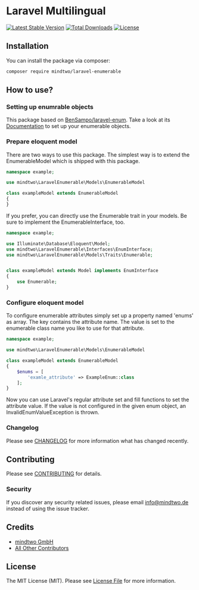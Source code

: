 # Laravel Multilingual
[![Latest Stable Version](https://poser.pugx.org/mindtwo/laravel-enumerable/v/stable)](https://packagist.org/packages/mindtwo/laravel-enumerable)
[![Total Downloads](https://poser.pugx.org/mindtwo/laravel-enumerable/downloads)](https://packagist.org/packages/mindtwo/laravel-enumerable)
[![License](https://poser.pugx.org/mindtwo/laravel-enumerable/license)](https://packagist.org/packages/mindtwo/laravel-enumerable)

## Installation

You can install the package via composer:

```bash
composer require mindtwo/laravel-enumerable
```

## How to use?

### Setting up enumrable objects

This package based on [BenSampo/laravel-enum](https://github.com/BenSampo/laravel-enum). 
Take a look at its [Documentation](https://sampo.co.uk/blog/using-enums-in-laravel) to set 
up your enumerable objects.

### Prepare eloquent model
There are two ways to use this package. The simplest way is to extend the 
EnumerableModel which is shipped with this package.

```php
namespace example;

use mindtwo\LaravelEnumerable\Models\EnumerableModel

class exampleModel extends EnumerableModel
{
}
```

If you prefer, you can directly use the Enumerable trait in your models. Be sure to
implement the EnumerableInterface, too.

```php
namespace example;

use Illuminate\Database\Eloquent\Model;
use mindtwo\LaravelEnumerable\Interfaces\EnumInterface;
use mindtwo\LaravelEnumerable\Models\Traits\Enumerable;


class exampleModel extends Model implements EnumInterface
{
    use Enumerable;
}
```

### Configure eloquent model

To configure enumerable attributes simply set up a property named 'enums' as array.
The key contains the attribute name. The value is set to the enumerable class name 
you like to use for that attribute.

```php
namespace example;

use mindtwo\LaravelEnumerable\Models\EnumerableModel

class exampleModel extends EnumerableModel
{
    $enums = [
        'examle_attribute' => ExampleEnum::class
    ];
}
```

Now you can use Laravel's regular attribute set and fill functions to 
set the attribute value. If the value is not configured in the given enum object,
an InvalidEnumValueException is thrown. 


### Changelog

Please see [CHANGELOG](CHANGELOG.md) for more information what has changed recently.

## Contributing

Please see [CONTRIBUTING](CONTRIBUTING.md) for details.

### Security

If you discover any security related issues, please email info@mindtwo.de instead of using the issue tracker.

## Credits

- [mindtwo GmbH](https://github.com/mindtwo)
- [All Other Contributors](../../contributors)

## License

The MIT License (MIT). Please see [License File](LICENSE.md) for more information.
 

